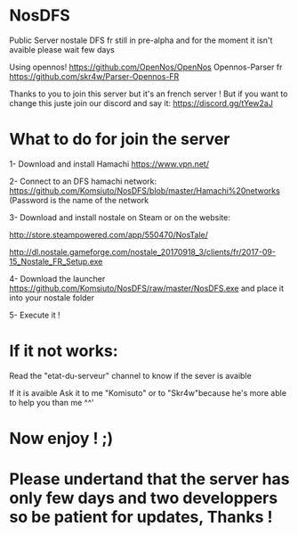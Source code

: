# NosDFS
Public Server nostale DFS fr still in pre-alpha and for the moment it isn't avaible please wait few days

Using opennos! https://github.com/OpenNos/OpenNos
Opennos-Parser fr https://github.com/skr4w/Parser-Opennos-FR

Thanks to you to join this server but it's an french server !
But if you want to change this juste join our discord and say it:
https://discord.gg/tYew2aJ

# What to do for join the server

1- Download and install Hamachi https://www.vpn.net/

2- Connect to an DFS hamachi network: https://github.com/Komsiuto/NosDFS/blob/master/Hamachi%20networks (Password is the name of the network

3- Download and install nostale on Steam or on the website:

http://store.steampowered.com/app/550470/NosTale/

http://dl.nostale.gameforge.com/nostale_20170918_3/clients/fr/2017-09-15_Nostale_FR_Setup.exe

4- Download the launcher https://github.com/Komsiuto/NosDFS/raw/master/NosDFS.exe and place it into your nostale folder

5- Execute it !



# If it not works:

Read the "etat-du-serveur" channel to know if the sever is avaible

If it is avaible 
Ask it to me "Komisuto" or to "Skr4w"because he's more able to help you than me ^^'




# Now enjoy ! ;)




# Please undertand that the server has only few days and two developpers so be patient for updates, Thanks !



